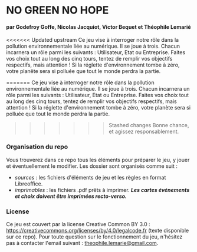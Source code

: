 # NO GREEN NO HOPE
#### par Godefroy Goffe, Nicolas Jacquiot, Victor Bequet et Théophile Lemarié

<<<<<<< Updated upstream
Ce jeu vise à interroger notre rôle dans la pollution environnementale liée au numérique. Il se joue à trois. Chacun incarnera un rôle parmi les suivants :  Utilisateur, Etat ou Entreprise. Faites vos choix tout au long des cinq tours, tentez de remplir vos objectifs respectifs, mais attention ! Si la réglette d'environnement tombe à zéro, votre planête sera si polluée que tout le monde perdra la partie. 

=======
Ce jeu vise à interroger notre rôle dans la pollution environnementale liée au numérique. Il se joue à trois. Chacun incarnera un rôle parmi les suivants :  Utilisateur, Etat ou Entreprise. Faites vos choix tout au long des cinq tours, tentez de remplir vos objectifs respectifs, mais attention ! Si la réglette d'environnement tombe à zéro, votre planète sera si polluée que tout le monde perdra la partie. 
>>>>>>> Stashed changes
Bonne chance, et agissez responsablement. 

### Organisation du repo
Vous trouverez dans ce repo tous les éléments pour préparer le jeu, y jouer et éventuellement le modifier. Les dossier sont organisés comme suit : 
* _sources_ : les fichiers d'éléments de jeu et les règles en format Libreoffice. 
* _imprimables_ : les fichiers .pdf prêts à imprimer. ***Les cartes événements et choix doivent être imprimées recto-verso.***

### License

Ce jeu est couvert par la license Creative Common BY 3.0 : https://creativecommons.org/licenses/by/4.0/legalcode.fr (texte disponible sur ce repo). Pour toute question sur le fonctionnement du jeu, n'hésitez pas à contacter l'email suivant : theophile.lemarie@gmail.com. 
